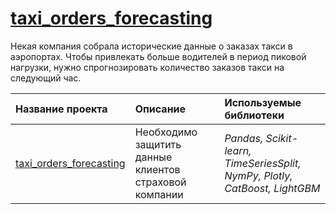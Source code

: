 # [taxi_orders_forecasting](https://github.com/pzuboff/taxi_orders_forecasting/blob/main/)<br/>

Некая компания собрала исторические данные о заказах такси в аэропортах. Чтобы привлекать больше водителей в период пиковой нагрузки, нужно спрогнозировать количество заказов такси на следующий час.

| Название проекта | Описание | Используемые библиотеки | 
| :---------------------- | :---------------------- | :---------------------- |
| [taxi_orders_forecasting](https://github.com/pzuboff/taxi_orders_forecasting/blob/main/taxi_orders_forecasting.ipynb) | Необходимо защитить данные клиентов страховой компании | *Pandas, Scikit-learn, TimeSeriesSplit, NymPy, Plotly, CatBoost, LightGBM* |